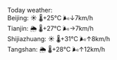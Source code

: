 Today weather:  
Beijing: ☀️   🌡️+25°C 🌬️↓7km/h  
Tianjin: 🌦   🌡️+27°C 🌬️→7km/h  
Shijiazhuang: ☀️   🌡️+31°C 🌬️↑8km/h  
Tangshan: 🌦   🌡️+28°C 🌬️↑12km/h  

